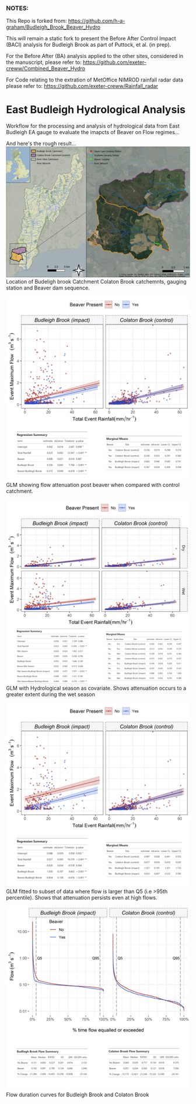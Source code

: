 ### NOTES:
This Repo is forked from: https://github.com/h-a-graham/Budleigh_Brook_Beaver_Hydro 

This will remain a static fork to present the Before After Control Impact (BACI) analysis for Budleigh Brook as part of Puttock, et al. (in prep).

For the Before After (BA) analysis applied to the other sites, considered in the manuscript, please refer to: https://github.com/exeter-creww/Combined_Beaver_Hydro

For Code relating to the extration of MetOffice NIMROD rainfall radar data please refer to: https://github.com/exeter-creww/Rainfall_radar 


# East Budleigh Hydrological Analysis

Workflow for the processing and analysis of hydrological data from East Budleigh EA gauge to evaluate the imapcts of Beaver on Flow regimes...

And here's the rough result...
![Bud Brook Location](7_Site_Location/exports/BudBrookHydroLoc.jpg) 
Location of Budeligh brook Catchment Colaton Brook catchemnts, gauging station and Beaver dam sequence.

![East Bud example1](6_Event_Stats/BACI_Plots/Fig2.GLM1.jpg)  
GLM showing flow attenuation post beaver when compared with control catchment. 

![East Bud example2](6_Event_Stats/BACI_Plots/Fig3.GLM2.jpg)
GLM with Hydrological season as covariate. Shows attenuation occurs to a greater extent during the wet season

![East Bud example3](6_Event_Stats/BACI_Plots/Fig4.GLM3.jpg)
GLM fitted to subset of data where flow is larger than Q5 (i.e >95th percentile). Shows that attenuation persists even at high flows.

![East Bud example3](6_Event_Stats/BACI_Plots/Fig6.FlowDurCurve.jpg)
Flow duration curves for Budleigh Brook and Colaton Brook
